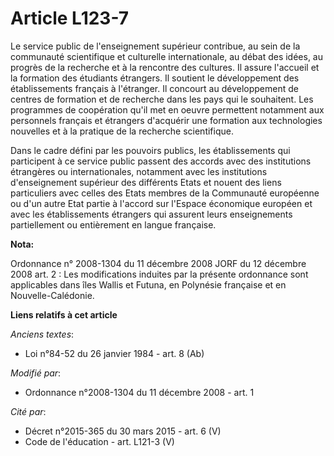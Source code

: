 # Article L123-7

Le service public de l'enseignement supérieur contribue, au sein de la communauté scientifique et culturelle internationale,
au débat des idées, au progrès de la recherche et à la rencontre des cultures. Il assure l'accueil et la formation des
étudiants étrangers. Il soutient le développement des établissements français à l'étranger. Il concourt au développement de
centres de formation et de recherche dans les pays qui le souhaitent. Les programmes de coopération qu'il met en oeuvre
permettent notamment aux personnels français et étrangers d'acquérir une formation aux technologies nouvelles et à la
pratique de la recherche scientifique. 

Dans le cadre défini par les pouvoirs publics, les établissements qui participent à ce service public passent des accords
avec des institutions étrangères ou internationales, notamment avec les institutions d'enseignement supérieur des différents
Etats et nouent des liens particuliers avec celles des Etats membres  de la Communauté européenne ou d'un autre Etat partie à
l'accord sur l'Espace économique européen et avec les établissements étrangers qui assurent leurs enseignements partiellement
ou entièrement en langue française.

**Nota:**

Ordonnance n° 2008-1304 du 11 décembre 2008 JORF du 12 décembre 2008 art. 2 : Les modifications induites par la présente
ordonnance sont applicables dans îles Wallis et Futuna, en Polynésie française et en Nouvelle-Calédonie.

**Liens relatifs à cet article**

_Anciens textes_:

  - Loi n°84-52 du 26 janvier 1984 - art. 8 (Ab)

_Modifié par_:

  - Ordonnance n°2008-1304 du 11 décembre 2008 - art. 1

_Cité par_:

  - Décret n°2015-365 du 30 mars 2015 - art. 6 (V)
  - Code de l'éducation - art. L121-3 (V)
